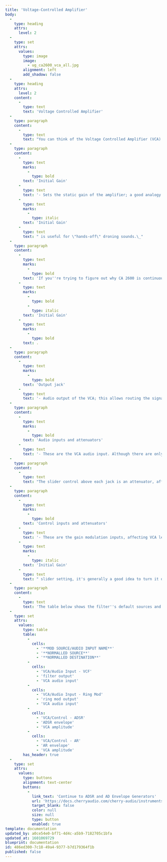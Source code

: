 ```yaml
---
title: 'Voltage-Controlled Amplifier'
body:
  -
    type: heading
    attrs:
      level: 2
  -
    type: set
    attrs:
      values:
        type: image
        image:
          - ug_ca2600_vca_all.jpg
        alignment: left
        add_shadow: false
  -
    type: heading
    attrs:
      level: 2
    content:
      -
        type: text
        text: 'Voltage Controlled Amplifier'
  -
    type: paragraph
    content:
      -
        type: text
        text: "You can think of the Voltage Controlled Amplifier (VCA) as a \"gate\" to start, stop, and shape the volume of audio or control signals. Applying a simple gate voltage will abruptly open and close the VCA; the CV output of an envelope generator allows shaping of audio and control signals with more finesse.\_"
  -
    type: paragraph
    content:
      -
        type: text
        marks:
          -
            type: bold
        text: 'Initial Gain'
      -
        type: text
        text: '- Sets the static gain of the amplifier; a good analogy would be opening a faucet. For standard instrument-type sounds, you''ll likely leave this set to minimum, and use AR and ADSR envelope generators CV''s to control the VCA. Turning up the '
      -
        type: text
        marks:
          -
            type: italic
        text: 'Initial Gain'
      -
        type: text
        text: " is useful for \"hands-off\" droning sounds.\_"
  -
    type: paragraph
    content:
      -
        type: text
        marks:
          -
            type: bold
        text: 'If you''re trying to figure out why CA 2600 is continuously making noise and won''t shut up, the first thing to check is VCA '
      -
        type: text
        marks:
          -
            type: bold
          -
            type: italic
        text: 'Initial Gain'
      -
        type: text
        marks:
          -
            type: bold
        text: .
  -
    type: paragraph
    content:
      -
        type: text
        marks:
          -
            type: bold
        text: 'Output jack'
      -
        type: text
        text: '- Audio output of the VCA; this allows routing the signal anywhere desired. The LED next to the jack lights to indicate signal level.'
  -
    type: paragraph
    content:
      -
        type: text
        marks:
          -
            type: bold
        text: 'Audio inputs and attenuators'
      -
        type: text
        text: '- These are the VCA audio input. Although there are only two jack inputs, CA-2600''s unlimited mult jacks allow an unlimited number of sources to be routed to the amplifier. '
  -
    type: paragraph
    content:
      -
        type: text
        text: "The slider control above each jack is an attenuator, affecting the amount of the normalled source, or if a cable is plugged into the jack, the amount of the signal from the patched source.\_"
  -
    type: paragraph
    content:
      -
        type: text
        marks:
          -
            type: bold
        text: 'Control inputs and attenuators'
      -
        type: text
        text: '- These are the gain modulation inputs, affecting VCA level. These work additively with the '
      -
        type: text
        marks:
          -
            type: italic
        text: 'Initial Gain'
      -
        type: text
        text: " slider setting, it's generally a good idea to turn it down to zero when using mod sources. The slider control above each jack is an attenuator, affecting the amount of the normalled source, or if a cable is plugged into the jack, the amount of the signal from the patched source.\_"
  -
    type: paragraph
    content:
      -
        type: text
        text: 'The table below shows the filter''s default sources and destinations.'
  -
    type: set
    attrs:
      values:
        type: table
        table:
          -
            cells:
              - '**MOD SOURCE/AUDIO INPUT NAME**'
              - '**NORMALLED SOURCE**'
              - '**NORMALLED DESTINATION**'
          -
            cells:
              - 'VCA/Audio Input - VCF'
              - 'filter output'
              - 'VCA audio input'
          -
            cells:
              - 'VCA/Audio Input - Ring Mod'
              - 'ring mod output'
              - 'VCA audio input'
          -
            cells:
              - 'VCA/Control - ADSR'
              - 'ADSR envelope'
              - 'VCA amplitude'
          -
            cells:
              - 'VCA/Control - AR'
              - 'AR envelope'
              - 'VCA amplitude'
        has_header: true
  -
    type: set
    attrs:
      values:
        type: buttons
        alignment: text-center
        buttons:
          -
            link_text: 'Continue to ADSR and AD Envelope Generators'
            url: 'https://docs.cherryaudio.com/cherry-audio/instruments/ca2600/env-gen'
            target_blank: false
            color: null
            size: null
            type: button
            enabled: true
template: documentation
updated_by: a0ce54e0-bf71-4d4c-a5b9-7182705c1bfa
updated_at: 1601069729
blueprint: documentation
id: 486ed300-7c18-49a4-9377-b7d179364f1b
published: false
---
```

